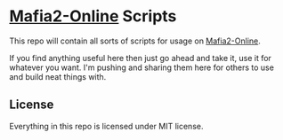 # [Mafia2-Online](http://mafia2-online.com/) Scripts
This repo will contain all sorts of scripts for usage on [Mafia2-Online](http://mafia2-online.com/).

If you find anything useful here then just go ahead and take it, use it for whatever you want. I'm pushing and sharing them here for others to use and build neat things with.

## License
Everything in this repo is licensed under MIT license.
